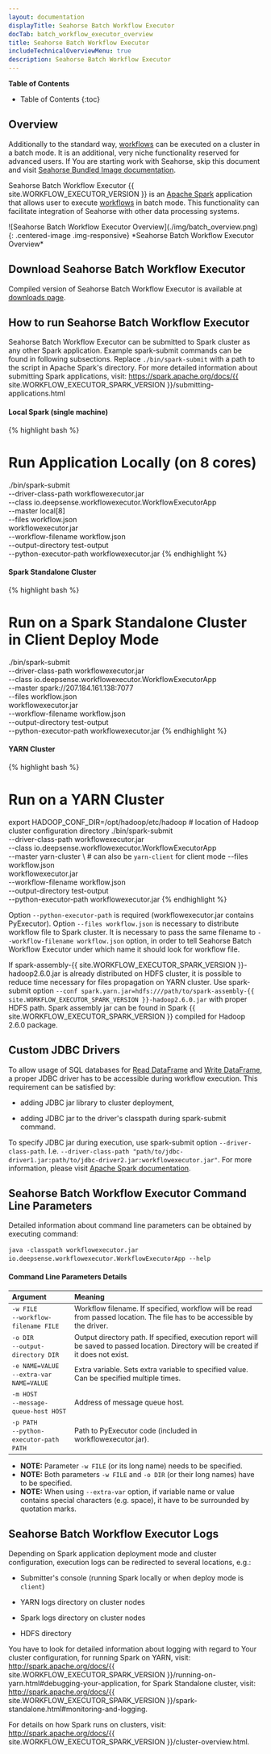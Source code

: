 ```yaml
---
layout: documentation
displayTitle: Seahorse Batch Workflow Executor
docTab: batch_workflow_executor_overview
title: Seahorse Batch Workflow Executor
includeTechnicalOverviewMenu: true
description: Seahorse Batch Workflow Executor
---
```


**Table of Contents**

* Table of Contents
{:toc}

## Overview

Additionally to the standard way,
[workflows](workflowfile.html) can be executed on a cluster in a batch mode.
It is an additional, very niche functionality reserved for advanced users.
If You are starting work with Seahorse, skip this document and visit
[Seahorse Bundled Image documentation](bundled_image_overview.html).

Seahorse Batch Workflow Executor {{ site.WORKFLOW_EXECUTOR_VERSION }}
is an <a target="_blank" href="http://spark.apache.org">Apache Spark</a>
application that allows user to execute [workflows](workflowfile.html) in batch mode.
This functionality can facilitate integration of Seahorse with other data processing systems.

<div class="centered-container" markdown="1">
  ![Seahorse Batch Workflow Executor Overview](./img/batch_overview.png){: .centered-image .img-responsive}
  *Seahorse Batch Workflow Executor Overview*
</div>



## Download Seahorse Batch Workflow Executor

Compiled version of Seahorse Batch Workflow Executor is available at
[downloads page](/downloads.html).



## How to run Seahorse Batch Workflow Executor

Seahorse Batch Workflow Executor can be submitted to Spark cluster as any other Spark application.
Example spark-submit commands can be found in following subsections.
Replace `./bin/spark-submit` with a path to the script in Apache Spark's directory.
For more detailed information about submitting Spark applications, visit:
<a target="_blank" href="https://spark.apache.org/docs/{{ site.WORKFLOW_EXECUTOR_SPARK_VERSION }}/submitting-applications.html">https://spark.apache.org/docs/{{ site.WORKFLOW_EXECUTOR_SPARK_VERSION }}/submitting-applications.html</a>

#### Local Spark (single machine)
{% highlight bash %}
# Run Application Locally (on 8 cores)
./bin/spark-submit \
  --driver-class-path workflowexecutor.jar \
  --class io.deepsense.workflowexecutor.WorkflowExecutorApp \
  --master local[8] \
  --files workflow.json \
  workflowexecutor.jar \
    --workflow-filename workflow.json \
    --output-directory test-output \
    --python-executor-path workflowexecutor.jar
{% endhighlight %}

#### Spark Standalone Cluster
{% highlight bash %}
# Run on a Spark Standalone Cluster in Client Deploy Mode
./bin/spark-submit \
  --driver-class-path workflowexecutor.jar \
  --class io.deepsense.workflowexecutor.WorkflowExecutorApp \
  --master spark://207.184.161.138:7077 \
  --files workflow.json \
  workflowexecutor.jar \
    --workflow-filename workflow.json \
    --output-directory test-output \
    --python-executor-path workflowexecutor.jar
{% endhighlight %}

#### YARN Cluster
{% highlight bash %}
# Run on a YARN Cluster
export HADOOP_CONF_DIR=/opt/hadoop/etc/hadoop   # location of Hadoop cluster configuration directory
./bin/spark-submit \
  --driver-class-path workflowexecutor.jar \
  --class io.deepsense.workflowexecutor.WorkflowExecutorApp \
  --master yarn-cluster \  # can also be `yarn-client` for client mode
  --files workflow.json \
  workflowexecutor.jar \
    --workflow-filename workflow.json \
    --output-directory test-output \
    --python-executor-path workflowexecutor.jar
{% endhighlight %}

Option ``--python-executor-path`` is required (workflowexecutor.jar contains PyExecutor).
Option ``--files workflow.json`` is necessary to distribute workflow file to Spark cluster.
It is necessary to pass the same filename to ``--workflow-filename workflow.json`` option,
in order to tell Seahorse Batch Workflow Executor under which name it should look for workflow file.

If spark-assembly-{{ site.WORKFLOW_EXECUTOR_SPARK_VERSION }}-hadoop2.6.0.jar is already distributed
on HDFS cluster, it is possible to reduce time necessary for files propagation on YARN cluster.
Use spark-submit option
``--conf spark.yarn.jar=hdfs:///path/to/spark-assembly-{{ site.WORKFLOW_EXECUTOR_SPARK_VERSION }}-hadoop2.6.0.jar``
with proper HDFS path.
Spark assembly jar can be found in Spark {{ site.WORKFLOW_EXECUTOR_SPARK_VERSION }}
compiled for Hadoop 2.6.0 package.



## Custom JDBC Drivers

To allow usage of SQL databases for
[Read DataFrame](operations/read_dataframe.html)
and
[Write DataFrame](operations/write_dataframe.html),
a proper JDBC driver has to be accessible during workflow execution.
This requirement can be satisfied by:

* adding JDBC jar library to cluster deployment,

* adding JDBC jar to the driver's classpath during spark-submit command.

To specify JDBC jar during execution, use spark-submit option
``--driver-class-path``. I.e. ``--driver-class-path "path/to/jdbc-driver1.jar:path/to/jdbc-driver2.jar:workflowexecutor.jar"``.
For more information, please visit
<a target="_blank" href="http://spark.apache.org/docs/{{ site.WORKFLOW_EXECUTOR_SPARK_VERSION }}/configuration.html#runtime-environment">Apache Spark documentation</a>.

## Seahorse Batch Workflow Executor Command Line Parameters

Detailed information about command line parameters can be obtained by executing command:

``java -classpath workflowexecutor.jar io.deepsense.workflowexecutor.WorkflowExecutorApp --help``

#### Command Line Parameters Details

| Argument                                                        | Meaning |
|:----------------------------------------------------------------|:--------|
| ``-w FILE``<BR/>``--workflow-filename FILE``                    | Workflow filename. If specified, workflow will be read from passed location. The file has to be accessible by the driver. |
| ``-o DIR``<BR/>``--output-directory DIR``                       | Output directory path. If specified, execution report will be saved to passed location. Directory will be created if it does not exist. |
| ``-e NAME=VALUE``<BR/>``--extra-var NAME=VALUE``                | Extra variable. Sets extra variable to specified value. Can be specified multiple times. |
| ``-m HOST``<BR/>``--message-queue-host HOST``                   | Address of message queue host. |
| ``-p PATH``<BR/>``--python-executor-path PATH``                 | Path to PyExecutor code (included in workflowexecutor.jar). |

* **NOTE:** Parameter ``-w FILE`` (or its long name) needs to be specified.
* **NOTE:** Both parameters ``-w FILE`` and ``-o DIR`` (or their long names) have to be specified.
* **NOTE:** When using ``--extra-var`` option,
if variable name or value contains special characters (e.g. space),
it have to be surrounded by quotation marks.


## Seahorse Batch Workflow Executor Logs

Depending on Spark application deployment mode and cluster configuration, execution logs can be
redirected to several locations, e.g.:

* Submitter's console (running Spark locally or when deploy mode is `client`)

* YARN logs directory on cluster nodes

* Spark logs directory on cluster nodes

* HDFS directory

You have to look for detailed information about logging with regard to Your cluster configuration,
for running Spark on YARN, visit:
<a target="_blank" href="http://spark.apache.org/docs/{{ site.WORKFLOW_EXECUTOR_SPARK_VERSION }}/running-on-yarn.html#debugging-your-application">http://spark.apache.org/docs/{{ site.WORKFLOW_EXECUTOR_SPARK_VERSION }}/running-on-yarn.html#debugging-your-application</a>,
for Spark Standalone cluster, visit:
<a target="_blank" href="http://spark.apache.org/docs/{{ site.WORKFLOW_EXECUTOR_SPARK_VERSION }}/spark-standalone.html#monitoring-and-logging">http://spark.apache.org/docs/{{ site.WORKFLOW_EXECUTOR_SPARK_VERSION }}/spark-standalone.html#monitoring-and-logging</a>.

For details on how Spark runs on clusters, visit:
<a target="_blank" href="http://spark.apache.org/docs/{{ site.WORKFLOW_EXECUTOR_SPARK_VERSION }}/cluster-overview.html">http://spark.apache.org/docs/{{ site.WORKFLOW_EXECUTOR_SPARK_VERSION }}/cluster-overview.html</a>.
